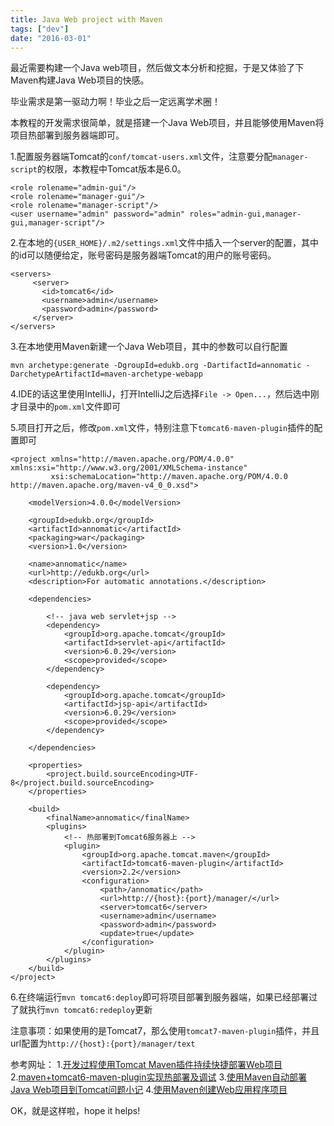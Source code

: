 ```yaml
---
title: Java Web project with Maven
tags: ["dev"]
date: "2016-03-01"
---
```

最近需要构建一个Java web项目，然后做文本分析和挖掘，于是又体验了下Maven构建Java Web项目的快感。 <!--more-->

毕业需求是第一驱动力啊！毕业之后一定远离学术圈！

本教程的开发需求很简单，就是搭建一个Java Web项目，并且能够使用Maven将项目热部署到服务器端即可。

1.配置服务器端Tomcat的`conf/tomcat-users.xml`文件，注意要分配`manager-script`的权限，本教程中Tomcat版本是6.0。

```
<role rolename="admin-gui"/>
<role rolename="manager-gui"/>
<role rolename="manager-script"/>
<user username="admin" password="admin" roles="admin-gui,manager-gui,manager-script"/>
```

2.在本地的`{USER_HOME}/.m2/settings.xml`文件中插入一个server的配置，其中的id可以随便给定，账号密码是服务器端Tomcat的用户的账号密码。

```
<servers>
     <server>
       <id>tomcat6</id>
       <username>admin</username>
       <password>admin</password>
     </server>
</servers>
```

3.在本地使用Maven新建一个Java Web项目，其中的参数可以自行配置

```
mvn archetype:generate -DgroupId=edukb.org -DartifactId=annomatic -DarchetypeArtifactId=maven-archetype-webapp
```

4.IDE的话这里使用IntelliJ，打开IntelliJ之后选择`File -> Open...`，然后选中刚才目录中的`pom.xml`文件即可

5.项目打开之后，修改`pom.xml`文件，特别注意下`tomcat6-maven-plugin`插件的配置即可

```
<project xmlns="http://maven.apache.org/POM/4.0.0" xmlns:xsi="http://www.w3.org/2001/XMLSchema-instance"
         xsi:schemaLocation="http://maven.apache.org/POM/4.0.0 http://maven.apache.org/maven-v4_0_0.xsd">

    <modelVersion>4.0.0</modelVersion>

    <groupId>edukb.org</groupId>
    <artifactId>annomatic</artifactId>
    <packaging>war</packaging>
    <version>1.0</version>

    <name>annomatic</name>
    <url>http://edukb.org</url>
    <description>For automatic annotations.</description>

    <dependencies>

        <!-- java web servlet+jsp -->
        <dependency>
            <groupId>org.apache.tomcat</groupId>
            <artifactId>servlet-api</artifactId>
            <version>6.0.29</version>
            <scope>provided</scope>
        </dependency>

        <dependency>
            <groupId>org.apache.tomcat</groupId>
            <artifactId>jsp-api</artifactId>
            <version>6.0.29</version>
            <scope>provided</scope>
        </dependency>

    </dependencies>

    <properties>
        <project.build.sourceEncoding>UTF-8</project.build.sourceEncoding>
    </properties>

    <build>
        <finalName>annomatic</finalName>
        <plugins>
            <!-- 热部署到Tomcat6服务器上 -->
            <plugin>
                <groupId>org.apache.tomcat.maven</groupId>
                <artifactId>tomcat6-maven-plugin</artifactId>
                <version>2.2</version>
                <configuration>
                    <path>/annomatic</path>
                    <url>http://{host}:{port}/manager/</url>
                    <server>tomcat6</server>
                    <username>admin</username>
                    <password>admin</password>
                    <update>true</update>
                </configuration>
            </plugin>
        </plugins>
    </build>
</project>
```

6.在终端运行`mvn tomcat6:deploy`即可将项目部署到服务器端，如果已经部署过了就执行`mvn tomcat6:redeploy`更新

注意事项：如果使用的是Tomcat7，那么使用`tomcat7-maven-plugin`插件，并且url配置为`http://{host}:{port}/manager/text`

参考网址：
1.[开发过程使用Tomcat Maven插件持续快捷部署Web项目](http://www.open-open.com/lib/view/open1413071738078.html)
2.[maven+tomcat6-maven-plugin实现热部署及调试](http://www.tuicool.com/articles/J3imY3M)
3.[使用Maven自动部署Java Web项目到Tomcat问题小记](http://www.tuicool.com/articles/aM3aEf)
4.[使用Maven创建Web应用程序项目](http://www.yiibai.com/maven/create-a-web-application-project-with-maven.html)

OK，就是这样啦，hope it helps!
